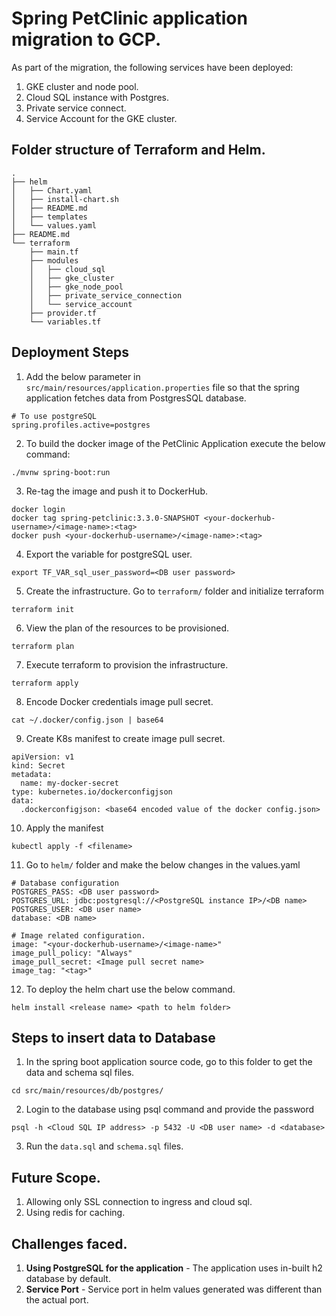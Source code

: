 # Spring PetClinic application migration to GCP.

As part of the migration, the following services have been deployed:
1. GKE cluster and node pool.
2. Cloud SQL instance with Postgres.
3. Private service connect.
4. Service Account for the GKE cluster.

## Folder structure of Terraform and Helm.

```
.
├── helm
│   ├── Chart.yaml
│   ├── install-chart.sh
│   ├── README.md
│   ├── templates
│   └── values.yaml
├── README.md
└── terraform
    ├── main.tf
    ├── modules
    │   ├── cloud_sql
    │   ├── gke_cluster
    │   ├── gke_node_pool
    │   ├── private_service_connection
    │   └── service_account
    ├── provider.tf
    └── variables.tf

```

## Deployment Steps

1. Add the below parameter in `src/main/resources/application.properties` file so that the spring application fetches data from PostgresSQL database.
```
# To use postgreSQL
spring.profiles.active=postgres
```

2. To build the docker image of the PetClinic Application execute the below command:
```
./mvnw spring-boot:run
```

3. Re-tag the image and push it to DockerHub.
```
docker login
docker tag spring-petclinic:3.3.0-SNAPSHOT <your-dockerhub-username>/<image-name>:<tag>
docker push <your-dockerhub-username>/<image-name>:<tag>
```

4. Export the variable for postgreSQL user.
```
export TF_VAR_sql_user_password=<DB user password>
```

5. Create the infrastructure. Go to `terraform/` folder and initialize terraform
```
terraform init
```

6. View the plan of the resources to be provisioned.
```
terraform plan
```

7. Execute terraform to provision the infrastructure.
```
terraform apply
```

8. Encode Docker credentials image pull secret.
```
cat ~/.docker/config.json | base64
```

9. Create K8s manifest to create image pull secret.
```
apiVersion: v1
kind: Secret
metadata:
  name: my-docker-secret
type: kubernetes.io/dockerconfigjson
data:
  .dockerconfigjson: <base64 encoded value of the docker config.json>
```
10. Apply the manifest
```
kubectl apply -f <filename>
```

11. Go to `helm/` folder and make the below changes in the values.yaml
```
# Database configuration
POSTGRES_PASS: <DB user password>
POSTGRES_URL: jdbc:postgresql://<PostgreSQL instance IP>/<DB name>
POSTGRES_USER: <DB user name>
database: <DB name>

# Image related configuration.
image: "<your-dockerhub-username>/<image-name>"
image_pull_policy: "Always"
image_pull_secret: <Image pull secret name>
image_tag: "<tag>"

```

12. To deploy the helm chart use the below command.
```
helm install <release name> <path to helm folder>
```
## Steps to insert data to Database

1. In the spring boot application source code, go to this folder to get the data and schema sql files.
```
cd src/main/resources/db/postgres/
```

2. Login to the database using psql command and provide the password
```
psql -h <Cloud SQL IP address> -p 5432 -U <DB user name> -d <database>
```
3. Run the `data.sql` and `schema.sql` files.


## Future Scope.

1. Allowing only SSL connection to ingress and cloud sql.
2. Using redis for caching. 

## Challenges faced.

1. **Using PostgreSQL for the application** - The application uses in-built h2 database by default. 
2. **Service Port** - Service port in helm values generated was different than the actual port.
